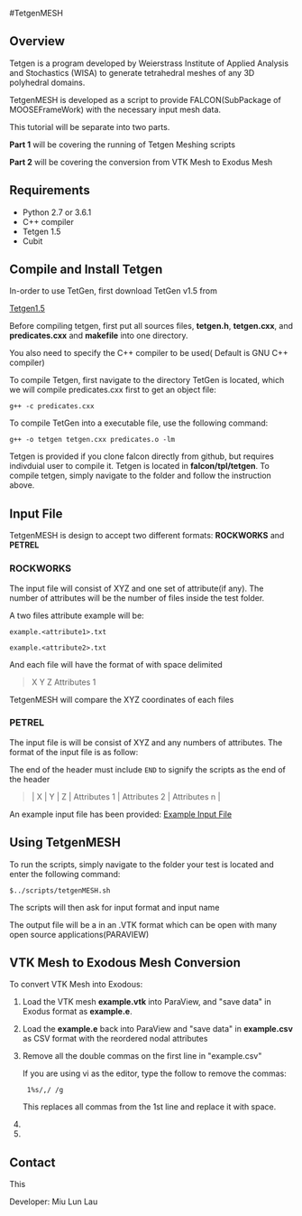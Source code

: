 #TetgenMESH

## Overview ##

Tetgen is a program developed by Weierstrass Institute of Applied Analysis and Stochastics (WISA) to generate tetrahedral meshes of any 3D polyhedral domains. 

TetgenMESH is developed as a script to provide FALCON(SubPackage of MOOSEFrameWork) with the necessary input mesh data.

This tutorial will be separate into two parts.

**Part 1** will be covering the running of Tetgen Meshing scripts

**Part 2** will be covering the conversion from VTK Mesh to Exodus Mesh

## Requirements ##
* Python 2.7 or 3.6.1 
* C++ compiler 
* Tetgen 1.5
* Cubit

## Compile and Install Tetgen ##
In-order to use TetGen, first download TetGen v1.5 from 

[Tetgen1.5](http://wias-berlin.de/software/tetgen/)

Before compiling tetgen, first put all sources files, **tetgen.h**, **tetgen.cxx**, and **predicates.cxx** and **makefile** into one directory. 

You also need to specify the C++ compiler to be used( Default is GNU C++ compiler)

To compile Tetgen, first navigate to the directory TetGen is located, which we will compile predicates.cxx first to get an object file:
	
	g++ -c predicates.cxx

To compile TetGen into a executable file, use the following command:
	
	g++ -o tetgen tetgen.cxx predicates.o -lm

Tetgen is provided if you clone falcon directly from github, but requires indivduial user to compile it. Tetgen is located in **falcon/tpl/tetgen**. To compile tetgen, simply navigate to the folder and follow the instruction above. 

## Input File ##
TetgenMESH is design to accept two different formats: **ROCKWORKS** and **PETREL**

### ROCKWORKS ###
The input file will consist of XYZ and one set of attribute(if any). The number of attributes will be the number of files inside the test folder. 

A two files attribute example will be:

`example.<attribute1>.txt`

`example.<attribute2>.txt`
 
And each file will have the format of with space delimited 

> 	X  Y  Z Attributes 1 



TetgenMESH will compare the XYZ coordinates of each files

### PETREL ###
The input file is will be consist of XYZ and any numbers of attributes. The format of the input file is as follow:

The end of the header must include `END` to signify the scripts as the end of the header

>| X | Y | Z | Attributes 1 | Attributes 2 | Attributes n |

An example input file has been provided:
[Example Input File](https://raw.githubusercontent.com/laumiulun/TetgenMESH/master/Gamma.txt)

## Using TetgenMESH ##

To run the scripts, simply navigate to the folder your test is located and enter the following command:

    $../scripts/tetgenMESH.sh

The scripts will then ask for input format and input name

The output file will be a in an .VTK format which can be open with many open source applications(PARAVIEW)

## VTK Mesh to Exodous Mesh Conversion ##

To convert VTK Mesh into Exodous:

1. Load the VTK mesh **example.vtk** into ParaView, and "save data" in  Exodus format as **example.e**.
2. Load the **example.e** back into ParaView and "save data" in **example.csv** as CSV format with the reordered nodal attributes
3. Remove all the double commas on the first line in "example.csv"

	If you are using vi as the editor, type the follow to remove the commas:
	
		1%s/,/ /g
	This replaces all commas from the 1st line and replace it with space. 

4. 
5. 


## Contact ##
This 

 Developer: Miu Lun Lau
